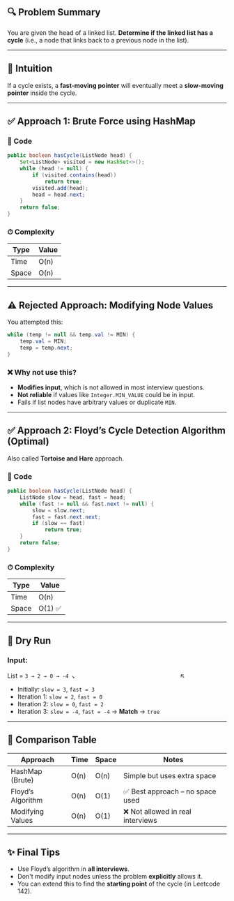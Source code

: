 ## 🔍 Problem Summary

You are given the head of a linked list.
**Determine if the linked list has a cycle** (i.e., a node that links back to a previous node in the list).

---

## 🧠 Intuition

If a cycle exists, a **fast-moving pointer** will eventually meet a **slow-moving pointer** inside the cycle.

---

## ✅ Approach 1: Brute Force using HashMap

### 🔧 Code

```java
public boolean hasCycle(ListNode head) {
    Set<ListNode> visited = new HashSet<>();
    while (head != null) {
        if (visited.contains(head))
            return true;
        visited.add(head);
        head = head.next;
    }
    return false;
}
```

### ⏱ Complexity

| Type  | Value |
| ----- | ----- |
| Time  | O(n)  |
| Space | O(n)  |

---

## ⚠️ Rejected Approach: Modifying Node Values

You attempted this:

```java
while (temp != null && temp.val != MIN) {
    temp.val = MIN;
    temp = temp.next;
}
```

### ❌ Why not use this?

* **Modifies input**, which is not allowed in most interview questions.
* **Not reliable** if values like `Integer.MIN_VALUE` could be in input.
* Fails if list nodes have arbitrary values or duplicate `MIN`.

---

## ✅ Approach 2: Floyd’s Cycle Detection Algorithm (Optimal)

Also called **Tortoise and Hare** approach.

### 🔧 Code

```java
public boolean hasCycle(ListNode head) {
    ListNode slow = head, fast = head;
    while (fast != null && fast.next != null) {
        slow = slow.next;
        fast = fast.next.next;
        if (slow == fast)
            return true;
    }
    return false;
}
```

### ⏱ Complexity

| Type  | Value  |
| ----- | ------ |
| Time  | O(n)   |
| Space | O(1) ✅ |

---

## 🔄 Dry Run

### Input:

List = `3 → 2 → 0 → -4 ↘`
                 ↖

* Initially: `slow = 3`, `fast = 3`
* Iteration 1: `slow = 2`, `fast = 0`
* Iteration 2: `slow = 0`, `fast = 2`
* Iteration 3: `slow = -4`, `fast = -4` → **Match** → `true`

---

## 🧪 Comparison Table

| Approach          | Time | Space | Notes                            |
| ----------------- | ---- | ----- | -------------------------------- |
| HashMap (Brute)   | O(n) | O(n)  | Simple but uses extra space      |
| Floyd’s Algorithm | O(n) | O(1)  | ✅ Best approach – no space used  |
| Modifying Values  | O(n) | O(1)  | ❌ Not allowed in real interviews |

---

## ✨ Final Tips

* Use Floyd’s algorithm in **all interviews**.
* Don't modify input nodes unless the problem **explicitly** allows it.
* You can extend this to find the **starting point** of the cycle (in Leetcode 142).
